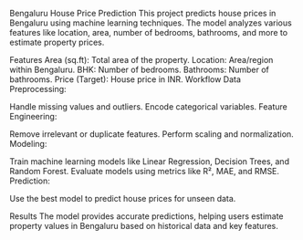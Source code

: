 Bengaluru House Price Prediction
This project predicts house prices in Bengaluru using machine learning techniques. The model analyzes various features like location, area, number of bedrooms, bathrooms, and more to estimate property prices.

Features
Area (sq.ft): Total area of the property.
Location: Area/region within Bengaluru.
BHK: Number of bedrooms.
Bathrooms: Number of bathrooms.
Price (Target): House price in INR.
Workflow
Data Preprocessing:

Handle missing values and outliers.
Encode categorical variables.
Feature Engineering:

Remove irrelevant or duplicate features.
Perform scaling and normalization.
Modeling:

Train machine learning models like Linear Regression, Decision Trees, and Random Forest.
Evaluate models using metrics like R², MAE, and RMSE.
Prediction:

Use the best model to predict house prices for unseen data.

Results
The model provides accurate predictions, helping users estimate property values in Bengaluru based on historical data and key features.
